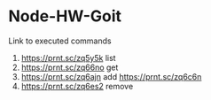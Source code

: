 # Node-HW-Goit
Link to executed commands
1. https://prnt.sc/zq5y5k  list
2. https://prnt.sc/zq66no  get
3. https://prnt.sc/zq6ajn add
https://prnt.sc/zq6c6n
4. https://prnt.sc/zq6es2 remove

